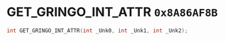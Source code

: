 # GET_GRINGO_INT_ATTR `0x8A86AF8B`

```cpp
int GET_GRINGO_INT_ATTR(int _Unk0, int _Unk1, int _Unk2);
```